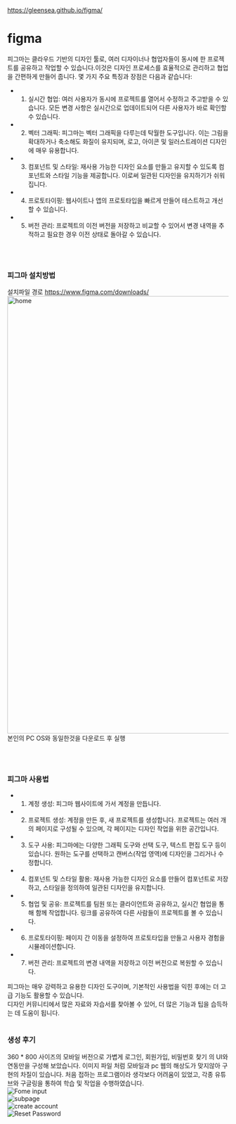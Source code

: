 https://gleensea.github.io/figma/
# figma
피그마는 클라우드 기반의 디자인 툴로, 여러 디자이너나 협업자들이 동시에 한 프로젝트를 공유하고 작업할 수 있습니다.이것은 디자인 프로세스를 효율적으로 관리하고 협업을 간편하게 만들어 줍니다. 몇 가지 주요 특징과 장점은 다음과 같습니다:

* 1. 실시간 협업: 여러 사용자가 동시에 프로젝트를 열어서 수정하고 주고받을 수 있습니다. 모든 변경 사항은 실시간으로 업데이트되어 다른 사용자가 바로 확인할 수 있습니다.
* 2. 벡터 그래픽: 피그마는 벡터 그래픽을 다루는데 탁월한 도구입니다. 이는 그림을 확대하거나 축소해도 화질이 유지되며, 로고, 아이콘 및 일러스트레이션 디자인에 매우 유용합니다.
* 3. 컴포넌트 및 스타일: 재사용 가능한 디자인 요소를 만들고 유지할 수 있도록 컴포넌트와 스타일 기능을 제공합니다. 이로써 일관된 디자인을 유지하기가 쉬워집니다.
* 4. 프로토타이핑: 웹사이트나 앱의 프로토타입을 빠르게 만들어 테스트하고 개선할 수 있습니다.
* 5. 버전 관리: 프로젝트의 이전 버전을 저장하고 비교할 수 있어서 변경 내역을 추적하고 필요한 경우 이전 상태로 돌아갈 수 있습니다.

<br><br>
### 피그마 설치방법
설치파일 경로 https://www.figma.com/downloads/
<img width="995" alt="home" src="https://github.com/gleensea/figma/assets/112832681/3b831f22-6dd1-4538-91a7-58005ea56d76">
본인의 PC OS와 동일한것을 다운로드 후 실행


<br><br>
### 피그마 사용법
* 1. 계정 생성: 피그마 웹사이트에 가서 계정을 만듭니다.
* 2. 프로젝트 생성: 계정을 만든 후, 새 프로젝트를 생성합니다. 프로젝트는 여러 개의 페이지로 구성될 수 있으며, 각 페이지는 디자인 작업을 위한 공간입니다.
* 3. 도구 사용: 피그마에는 다양한 그래픽 도구와 선택 도구, 텍스트 편집 도구 등이 있습니다. 원하는 도구를 선택하고 캔버스(작업 영역)에 디자인을 그리거나 수정합니다.
* 4. 컴포넌트 및 스타일 활용: 재사용 가능한 디자인 요소를 만들어 컴포넌트로 저장하고, 스타일을 정의하여 일관된 디자인을 유지합니다.
* 5. 협업 및 공유: 프로젝트를 팀원 또는 클라이언트와 공유하고, 실시간 협업을 통해 함께 작업합니다. 링크를 공유하여 다른 사람들이 프로젝트를 볼 수 있습니다.
* 6. 프로토타이핑: 페이지 간 이동을 설정하여 프로토타입을 만들고 사용자 경험을 시뮬레이션합니다.
* 7. 버전 관리: 프로젝트의 변경 내역을 저장하고 이전 버전으로 복원할 수 있습니다.

피그마는 매우 강력하고 유용한 디자인 도구이며, 기본적인 사용법을 익힌 후에는 더 고급 기능도 활용할 수 있습니다. <br>디자인 커뮤니티에서 많은 자료와 자습서를 찾아볼 수 있어, 더 많은 기능과 팁을 습득하는 데 도움이 됩니다.
<br><br>
### 생성 후기
360 * 800 사이즈의 모바일 버전으로 가볍게 로그인, 회원가입, 비밀번호 찾기 의 UI와 연동만을 구성해 보았습니다. 이미지 파일 처럼 모바일과 pc 웹의 해상도가 맞지않아 구현의 차질이 있습니다. 처음 접하는 프로그램이라 생각보다 어려움이 있었고, 각종 유튜브와 구글링을 통하여 학습 및 작업을 수행하였습니다.<br>
![Fome input](https://github.com/gleensea/figma/assets/112832681/a2d27e21-5f56-4f29-828f-c964a0d87eb0)<br>
![subpage](https://github.com/gleensea/figma/assets/112832681/9c037cc3-845f-4326-be17-b9f577d5e971)<br>
![create account](https://github.com/gleensea/figma/assets/112832681/aa63c7aa-2ef1-47a4-b438-e8570b54d50e)<br>
![Reset Password](https://github.com/gleensea/figma/assets/112832681/0f1bebaa-cf30-43e9-9b84-0b1469b2a1a5)<br>


